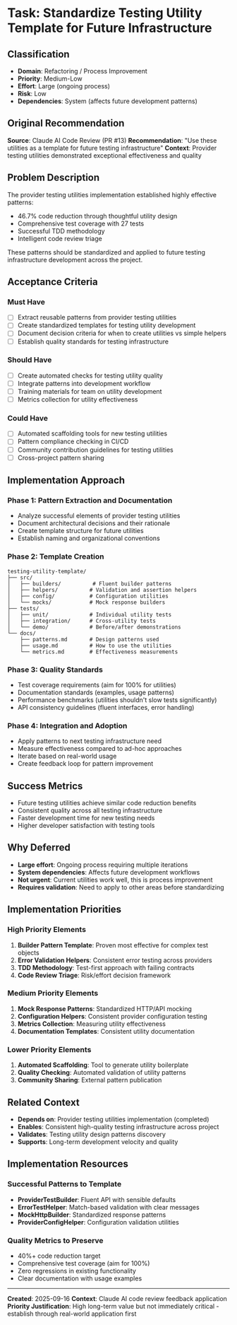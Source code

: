 # Task: Standardize Testing Utility Template for Future Infrastructure

## Classification
- **Domain**: Refactoring / Process Improvement
- **Priority**: Medium-Low
- **Effort**: Large (ongoing process)
- **Risk**: Low
- **Dependencies**: System (affects future development patterns)

## Original Recommendation
**Source**: Claude AI Code Review (PR #13)
**Recommendation**: "Use these utilities as a template for future testing infrastructure"
**Context**: Provider testing utilities demonstrated exceptional effectiveness and quality

## Problem Description
The provider testing utilities implementation established highly effective patterns:
- 46.7% code reduction through thoughtful utility design
- Comprehensive test coverage with 27 tests
- Successful TDD methodology
- Intelligent code review triage

These patterns should be standardized and applied to future testing infrastructure development across the project.

## Acceptance Criteria

### Must Have
- [ ] Extract reusable patterns from provider testing utilities
- [ ] Create standardized templates for testing utility development
- [ ] Document decision criteria for when to create utilities vs simple helpers
- [ ] Establish quality standards for testing infrastructure

### Should Have
- [ ] Create automated checks for testing utility quality
- [ ] Integrate patterns into development workflow
- [ ] Training materials for team on utility development
- [ ] Metrics collection for utility effectiveness

### Could Have
- [ ] Automated scaffolding tools for new testing utilities
- [ ] Pattern compliance checking in CI/CD
- [ ] Community contribution guidelines for testing utilities
- [ ] Cross-project pattern sharing

## Implementation Approach

### Phase 1: Pattern Extraction and Documentation
- Analyze successful elements of provider testing utilities
- Document architectural decisions and their rationale
- Create template structure for future utilities
- Establish naming and organizational conventions

### Phase 2: Template Creation
```
testing-utility-template/
├── src/
│   ├── builders/          # Fluent builder patterns
│   ├── helpers/          # Validation and assertion helpers
│   ├── config/           # Configuration utilities
│   └── mocks/            # Mock response builders
├── tests/
│   ├── unit/             # Individual utility tests
│   ├── integration/      # Cross-utility tests
│   └── demo/             # Before/after demonstrations
└── docs/
    ├── patterns.md       # Design patterns used
    ├── usage.md          # How to use the utilities
    └── metrics.md        # Effectiveness measurements
```

### Phase 3: Quality Standards
- Test coverage requirements (aim for 100% for utilities)
- Documentation standards (examples, usage patterns)
- Performance benchmarks (utilities shouldn't slow tests significantly)
- API consistency guidelines (fluent interfaces, error handling)

### Phase 4: Integration and Adoption
- Apply patterns to next testing infrastructure need
- Measure effectiveness compared to ad-hoc approaches
- Iterate based on real-world usage
- Create feedback loop for pattern improvement

## Success Metrics
- Future testing utilities achieve similar code reduction benefits
- Consistent quality across all testing infrastructure
- Faster development time for new testing needs
- Higher developer satisfaction with testing tools

## Why Deferred
- **Large effort**: Ongoing process requiring multiple iterations
- **System dependencies**: Affects future development workflows
- **Not urgent**: Current utilities work well, this is process improvement
- **Requires validation**: Need to apply to other areas before standardizing

## Implementation Priorities

### High Priority Elements
1. **Builder Pattern Template**: Proven most effective for complex test objects
2. **Error Validation Helpers**: Consistent error testing across providers
3. **TDD Methodology**: Test-first approach with failing contracts
4. **Code Review Triage**: Risk/effort decision framework

### Medium Priority Elements
1. **Mock Response Patterns**: Standardized HTTP/API mocking
2. **Configuration Helpers**: Consistent provider configuration testing
3. **Metrics Collection**: Measuring utility effectiveness
4. **Documentation Templates**: Consistent utility documentation

### Lower Priority Elements
1. **Automated Scaffolding**: Tool to generate utility boilerplate
2. **Quality Checking**: Automated validation of utility patterns
3. **Community Sharing**: External pattern publication

## Related Context
- **Depends on**: Provider testing utilities implementation (completed)
- **Enables**: Consistent high-quality testing infrastructure across project
- **Validates**: Testing utility design patterns discovery
- **Supports**: Long-term development velocity and quality

## Implementation Resources

### Successful Patterns to Template
- **ProviderTestBuilder**: Fluent API with sensible defaults
- **ErrorTestHelper**: Match-based validation with clear messages
- **MockHttpBuilder**: Standardized response patterns
- **ProviderConfigHelper**: Configuration validation utilities

### Quality Metrics to Preserve
- 40%+ code reduction target
- Comprehensive test coverage (aim for 100%)
- Zero regressions in existing functionality
- Clear documentation with usage examples

---
**Created**: 2025-09-16
**Context**: Claude AI code review feedback application
**Priority Justification**: High long-term value but not immediately critical - establish through real-world application first